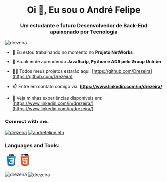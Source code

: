<h1 align="center">Oi 👋, Eu sou o André Felipe</h1>
<h3 align="center">Um estudante e futuro Desenvolvedor de Back-End apaixonado por Tecnologia</h3>

<p align="left"> <img src="https://komarev.com/ghpvc/?username=drezeira&label=Profile%20views&color=0e75b6&style=flat" alt="drezeira" /> </p>

- 🔭 Eu estou trabalhando no momento no **Projeto NetWorks**

- 🌱 Atualmente aprendendo **JavaScrip, Python e ADS pelo Group Uninter**

- 👨‍💻 Todos meus projetos estarão aqui: [https://github.com/Drezeira](https://github.com/Drezeira)

- 📫 Entre em contato comigo via: **https://www.linkedin.com/in/drezeira/**

- 📄 Veja minhas experiências disponíveis em: [https://www.linkedin.com/in/drezeira/](https://www.linkedin.com/in/drezeira/)

<h3 align="left">Connect with me:</h3>
<p align="left">
<a href="https://linkedin.com/in/drezeira" target="blank"><img align="center" src="https://raw.githubusercontent.com/rahuldkjain/github-profile-readme-generator/master/src/images/icons/Social/linked-in-alt.svg" alt="drezeira" height="30" width="40" /></a>
<a href="https://instagram.com/andrefelipe.eth" target="blank"><img align="center" src="https://raw.githubusercontent.com/rahuldkjain/github-profile-readme-generator/master/src/images/icons/Social/instagram.svg" alt="andrefelipe.eth" height="30" width="40" /></a>
</p>

<h3 align="left">Languages and Tools:</h3>
<p align="left"> <a href="https://www.w3schools.com/css/" target="_blank" rel="noreferrer"> <img src="https://raw.githubusercontent.com/devicons/devicon/master/icons/css3/css3-original-wordmark.svg" alt="css3" width="40" height="40"/> </a> <a href="https://www.w3.org/html/" target="_blank" rel="noreferrer"> <img src="https://raw.githubusercontent.com/devicons/devicon/master/icons/html5/html5-original-wordmark.svg" alt="html5" width="40" height="40"/> </a> </p>

<p><img align="left" src="https://github-readme-stats.vercel.app/api/top-langs?username=drezeira&show_icons=true&locale=en&layout=compact" alt="drezeira" /></p>

<p>&nbsp;<img align="center" src="https://github-readme-stats.vercel.app/api?username=drezeira&show_icons=true&locale=en" alt="drezeira" /></p>
